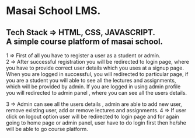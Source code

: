 # Masai School LMS.
Tech Stack => HTML, CSS, JAVASCRIPT.
</br>
A simple course platform of masai school.
--------------------------------------------
1 => First of all you have to register a user as a student or admin.
</br>
2 => After successful registration you will be redirected to login page, where you have to provide correct user details
          which you uses at a signup page. When you are logged in successful, you will redirected to particular page,
          if you are a student you will able to see all the lectures and assignments, which will be provided by admin.
          If you are logged in using admin profile you will redirected to admin panel , where you can see all the users details.
          
3 => Admin can see all the users details , admin are able to add new user, remove existing user, add or remove lectures and assignments.
4 => If user click on logout option user will be redirected to login page and for again going to home page or admin panel, user have to do login first
     then he/she will be able to go course platform.
